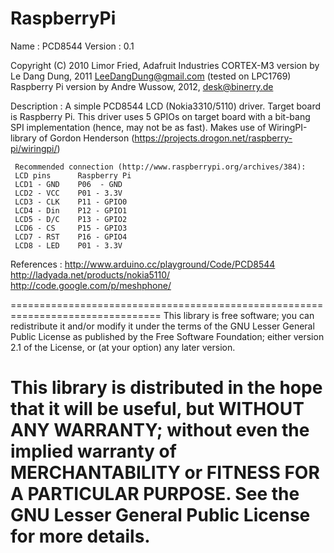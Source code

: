 RaspberryPi
=================================================================================
 Name        : PCD8544
 Version     : 0.1

 Copyright (C) 2010 Limor Fried, Adafruit Industries
 CORTEX-M3 version by Le Dang Dung, 2011 LeeDangDung@gmail.com (tested on LPC1769)
 Raspberry Pi version by Andre Wussow, 2012, desk@binerry.de

 Description :
     A simple PCD8544 LCD (Nokia3310/5110) driver. Target board is Raspberry Pi.
     This driver uses 5 GPIOs on target board with a bit-bang SPI implementation
     (hence, may not be as fast).
	 Makes use of WiringPI-library of Gordon Henderson (https://projects.drogon.net/raspberry-pi/wiringpi/)

	 Recommended connection (http://www.raspberrypi.org/archives/384):
	 LCD pins      Raspberry Pi
	 LCD1 - GND    P06  - GND
	 LCD2 - VCC    P01 - 3.3V
	 LCD3 - CLK    P11 - GPIO0
	 LCD4 - Din    P12 - GPIO1
	 LCD5 - D/C    P13 - GPIO2
	 LCD6 - CS     P15 - GPIO3
	 LCD7 - RST    P16 - GPIO4
	 LCD8 - LED    P01 - 3.3V 

 References  :
 http://www.arduino.cc/playground/Code/PCD8544
 http://ladyada.net/products/nokia5110/
 http://code.google.com/p/meshphone/

================================================================================
This library is free software; you can redistribute it and/or
modify it under the terms of the GNU Lesser General Public
License as published by the Free Software Foundation; either
version 2.1 of the License, or (at your option) any later version.

This library is distributed in the hope that it will be useful,
but WITHOUT ANY WARRANTY; without even the implied warranty of
MERCHANTABILITY or FITNESS FOR A PARTICULAR PURPOSE.  See the GNU
Lesser General Public License for more details.
================================================================================